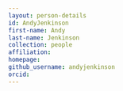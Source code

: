 ```yaml
---
layout: person-details
id: AndyJenkinson
first-name: Andy
last-name: Jenkinson
collection: people
affiliation:
homepage:
github_username: andyjenkinson
orcid:
---
```


